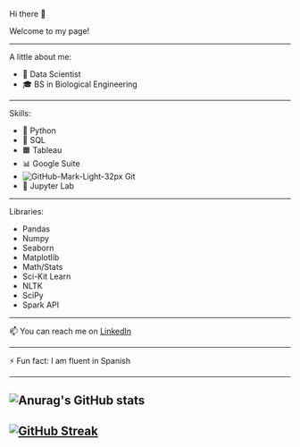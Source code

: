 Hi there 👋 

Welcome to my page!

---
A little about me:
- 🌱  Data Scientist
- 🎓  BS in Biological Engineering
---
Skills:
- 🐍  Python 
- 🎈  SQL
- 🟧  Tableau
- 📊  Google Suite
- ![GitHub-Mark-Light-32px](https://user-images.githubusercontent.com/85951186/132585794-0924cb96-c727-4eaf-841b-632c3c5b5657.png) Git
- 📒  Jupyter Lab
---
Libraries:
- Pandas
- Numpy
- Seaborn
- Matplotlib
- Math/Stats
- Sci-Kit Learn
- NLTK
- SciPy
- Spark API
---

📫  You can reach me on [LinkedIn](https://www.linkedin.com/in/adamcodytalbot/)

---

⚡  Fun fact: I am fluent in Spanish

---
![Anurag's GitHub stats](https://github-readme-stats.vercel.app/api?username=adam-talbot&show_icons=true&theme=dark&hide=stars,prs,issues)
---
[![GitHub Streak](https://github-readme-streak-stats.herokuapp.com/?user=adam-talbot&theme=dark)](https://git.io/streak-stats)
--

